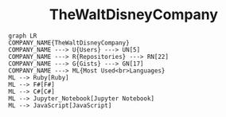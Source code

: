<h1 align="center">TheWaltDisneyCompany</h1>

```mermaid
graph LR
COMPANY_NAME{TheWaltDisneyCompany}
COMPANY_NAME ---> U{Users} ---> UN[5]
COMPANY_NAME ---> R{Repositories} ---> RN[22]
COMPANY_NAME ---> G{Gists} ---> GN[17]
COMPANY_NAME ---> ML{Most Used<br>Languages}
ML --> Ruby[Ruby]
ML --> F#[F#]
ML --> C#[C#]
ML --> Jupyter_Notebook[Jupyter Notebook]
ML --> JavaScript[JavaScript]
```
